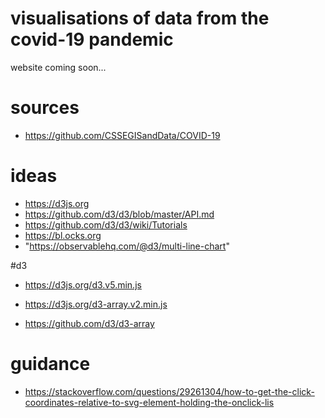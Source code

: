# visualisations of data from the covid-19 pandemic

website coming soon...

# sources

+ https://github.com/CSSEGISandData/COVID-19

# ideas

+ https://d3js.org
+ https://github.com/d3/d3/blob/master/API.md
+ https://github.com/d3/d3/wiki/Tutorials
+ https://bl.ocks.org
+ "https://observablehq.com/@d3/multi-line-chart"

#d3

+ https://d3js.org/d3.v5.min.js

+ https://d3js.org/d3-array.v2.min.js
+ https://github.com/d3/d3-array

# guidance

+ https://stackoverflow.com/questions/29261304/how-to-get-the-click-coordinates-relative-to-svg-element-holding-the-onclick-lis